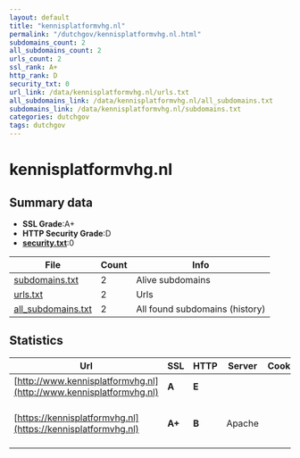 ```yaml
---
layout: default
title: "kennisplatformvhg.nl"
permalink: "/dutchgov/kennisplatformvhg.nl.html"
subdomains_count: 2
all_subdomains_count: 2
urls_count: 2
ssl_rank: A+
http_rank: D
security_txt: 0
url_link: /data/kennisplatformvhg.nl/urls.txt
all_subdomains_link: /data/kennisplatformvhg.nl/all_subdomains.txt
subdomains_link: /data/kennisplatformvhg.nl/subdomains.txt
categories: dutchgov
tags: dutchgov
---
```



# kennisplatformvhg.nl
## Summary data


 - **SSL Grade**:A+
 - **HTTP Security Grade**:D
 - **[security.txt](https://www.digitaleoverheid.nl/nieuws/standaard-security-txt-nu-verplicht-voor-overheid/)**:0


| File       | Count | Info |
|------------|-------|------|
|[subdomains.txt](/DutchGovScope/data/kennisplatformvhg.nl/subdomains.txt)|2|Alive subdomains|
|[urls.txt](/DutchGovScope/data/kennisplatformvhg.nl/urls.txt)|2|Urls|
|[all_subdomains.txt](/DutchGovScope/data/kennisplatformvhg.nl/all_subdomains.txt)|2|All found subdomains (history)|


## Statistics


| Url | SSL | HTTP | Server | Cookie | HSTS | CORS | CTO | CSP | XFO | XXP | RP |FP| Tech |Title |
|--------|-------|-------|------|------|------|------|------|------|------|------|------|------|------|------|
|[http://www.kennisplatformvhg.nl](http://www.kennisplatformvhg.nl)| **A**| **E**|| | | | | | | | :white_check_mark: | |||
|[https://kennisplatformvhg.nl](https://kennisplatformvhg.nl)| **A+**| **B**|Apache| |:white_check_mark: | | | | | :white_check_mark: | :white_check_mark: | |Apache HTTP Server HSTS||


